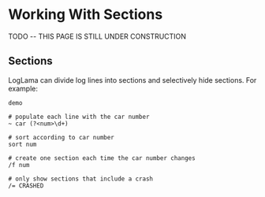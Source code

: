 # Working With Sections

TODO -- THIS PAGE IS STILL UNDER CONSTRUCTION

## Sections

LogLama can divide log lines into sections and selectively hide sections.  For example:

```
demo

# populate each line with the car number
~ car (?<num>\d+)

# sort according to car number
sort num

# create one section each time the car number changes
/f num

# only show sections that include a crash
/= CRASHED


```
